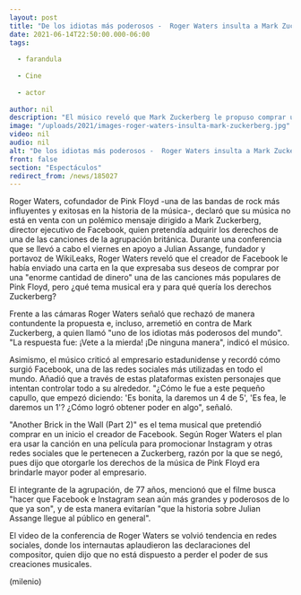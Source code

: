 ```yaml
---
layout: post
title: "De los idiotas más poderosos -  Roger Waters insulta a Mark Zuckerberg por intentar comprar canción"
date: 2021-06-14T22:50:00.000-06:00
tags:
  
  - farandula
  
  - Cine
  
  - actor
  
author: nil
description: "El músico reveló que Mark Zuckerberg le propuso comprar una canción de Pink Floyd por una enorme cantidad de dinero; señaló que su respuesta al empresario fue un ¡Vete a la mierda!. "
image: "/uploads/2021/images-roger-waters-insulta-mark-zuckerberg.jpg"
video: nil
audio: nil
alt: "De los idiotas más poderosos -  Roger Waters insulta a Mark Zuckerberg por intentar comprar canción"
front: false
section: "Espectáculos"
redirect_from: /news/185027
---
```


Roger Waters, cofundador de Pink Floyd -una de las bandas de rock más influyentes y exitosas en la historia de la música-, declaró que su música no está en venta con un polémico mensaje dirigido a Mark Zuckerberg, director ejecutivo de Facebook, quien pretendía adquirir los derechos de una de las canciones de la agrupación británica. Durante una conferencia que se llevó a cabo el viernes en apoyo a Julian Assange, fundador y portavoz de WikiLeaks, Roger Waters reveló que el creador de Facebook le había enviado una carta en la que expresaba sus deseos de comprar por una "enorme cantidad de dinero" una de las canciones más populares de Pink Floyd, pero ¿qué tema musical era y para qué quería los derechos Zuckerberg?  

Frente a las cámaras Roger Waters señaló que rechazó de manera contundente la propuesta e, incluso, arremetió en contra de Mark Zuckerberg, a quien llamó "uno de los idiotas más poderosos del mundo". "La respuesta fue: ¡Vete a la mierda! ¡De ninguna manera", indicó el músico. 

Asimismo, el músico criticó al empresario estadunidense y recordó cómo surgió Facebook, una de las redes sociales más utilizadas en todo el mundo. Añadió que a través de estas plataformas existen personajes que intentan controlar todo a su alrededor. "¿Cómo le fue a este pequeño capullo, que empezó diciendo: 'Es bonita, la daremos un 4 de 5', 'Es fea, le daremos un 1'? ¿Cómo logró obtener poder en algo", señaló.  

"Another Brick in the Wall (Part 2)" es el tema musical que pretendió comprar en un inicio el creador de Facebook. Según Roger Waters el plan era usar la canción en una película para promocionar Instagram y otras redes sociales que le pertenecen a Zuckerberg, razón por la que se negó, pues dijo que otorgarle los derechos de la música de Pink Floyd era brindarle mayor poder al empresario.  

El integrante de la agrupación, de 77 años, mencionó que el filme busca "hacer que Facebook e Instagram sean aún más grandes y poderosos de lo que ya son", y de esta manera evitarían "que la historia sobre Julian Assange llegue al público en general".  

El video de la conferencia de Roger Waters se volvió tendencia en redes sociales, donde los internautas aplaudieron las declaraciones del compositor, quien dijo que no está dispuesto a perder el poder de sus creaciones musicales.   

(milenio)